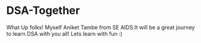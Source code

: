 # DSA-Together
What Up folks! Myself Aniket Tambe from SE AIDS.It will be a great journey to learn DSA with you all! Lets learn with fun :)
